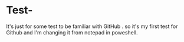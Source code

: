 # Test-
It's just for some test to be familiar with GitHub .
so it's my first test for Github and I'm changing it from notepad in poweshell.
